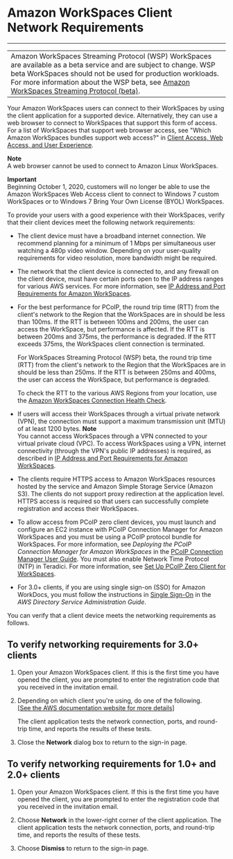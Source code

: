 # Amazon WorkSpaces Client Network Requirements<a name="workspaces-network-requirements"></a>


****  

|  | 
| --- |
| Amazon WorkSpaces Streaming Protocol \(WSP\) WorkSpaces are available as a beta service and are subject to change\. WSP beta WorkSpaces should not be used for production workloads\. For more information about the WSP beta, see [Amazon WorkSpaces Streaming Protocol \(beta\)](http://aws.amazon.com/workspaces/wsp/)\. | 

Your Amazon WorkSpaces users can connect to their WorkSpaces by using the client application for a supported device\. Alternatively, they can use a web browser to connect to WorkSpaces that support this form of access\. For a list of WorkSpaces that support web browser access, see "Which Amazon WorkSpaces bundles support web access?" in [ Client Access, Web Access, and User Experience](https://aws.amazon.com/workspaces/faqs/#Client_Access.2C_Web_Access.2C_and_User_Experience)\.

**Note**  
A web browser cannot be used to connect to Amazon Linux WorkSpaces\.

**Important**  
Beginning October 1, 2020, customers will no longer be able to use the Amazon WorkSpaces Web Access client to connect to Windows 7 custom WorkSpaces or to Windows 7 Bring Your Own License \(BYOL\) WorkSpaces\.

To provide your users with a good experience with their WorkSpaces, verify that their client devices meet the following network requirements:
+ The client device must have a broadband internet connection\. We recommend planning for a minimum of 1 Mbps per simultaneous user watching a 480p video window\. Depending on your user\-quality requirements for video resolution, more bandwidth might be required\.
+ The network that the client device is connected to, and any firewall on the client device, must have certain ports open to the IP address ranges for various AWS services\. For more information, see [IP Address and Port Requirements for Amazon WorkSpaces](workspaces-port-requirements.md)\.
+ For the best performance for PCoIP, the round trip time \(RTT\) from the client's network to the Region that the WorkSpaces are in should be less than 100ms\. If the RTT is between 100ms and 200ms, the user can access the WorkSpace, but performance is affected\. If the RTT is between 200ms and 375ms, the performance is degraded\. If the RTT exceeds 375ms, the WorkSpaces client connection is terminated\.

  For WorkSpaces Streaming Protocol \(WSP\) beta, the round trip time \(RTT\) from the client's network to the Region that the WorkSpaces are in should be less than 250ms\. If the RTT is between 250ms and 400ms, the user can access the WorkSpace, but performance is degraded\.

  To check the RTT to the various AWS Regions from your location, use the [Amazon WorkSpaces Connection Health Check](https://clients.amazonworkspaces.com/Health.html)\.
+ If users will access their WorkSpaces through a virtual private network \(VPN\), the connection must support a maximum transmission unit \(MTU\) of at least 1200 bytes\.
**Note**  
You cannot access WorkSpaces through a VPN connected to your virtual private cloud \(VPC\)\. To access WorkSpaces using a VPN, internet connectivity \(through the VPN's public IP addresses\) is required, as described in [IP Address and Port Requirements for Amazon WorkSpaces](workspaces-port-requirements.md)\.
+ The clients require HTTPS access to Amazon WorkSpaces resources hosted by the service and Amazon Simple Storage Service \(Amazon S3\)\. The clients do not support proxy redirection at the application level\. HTTPS access is required so that users can successfully complete registration and access their WorkSpaces\.
+ To allow access from PCoIP zero client devices, you must launch and configure an EC2 instance with PCoIP Connection Manager for Amazon WorkSpaces and you must be using a PCoIP protocol bundle for WorkSpaces\. For more information, see *Deploying the PCoIP Connection Manager for Amazon WorkSpaces* in the [PCoIP Connection Manager User Guide](https://www.teradici.com/web-help/Connecting_ZC_AWS_HTML5/TER1408002_Connecting_ZC_AWS.htm)\. You must also enable Network Time Protocol \(NTP\) in Teradici\. For more information, see [Set Up PCoIP Zero Client for WorkSpaces](set-up-pcoip-zero-client.md)\.
+ For 3\.0\+ clients, if you are using single sign\-on \(SSO\) for Amazon WorkDocs, you must follow the instructions in [ Single Sign\-On](https://docs.aws.amazon.com/directoryservice/latest/admin-guide/ms_ad_single_sign_on.html) in the *AWS Directory Service Administration Guide*\.

You can verify that a client device meets the networking requirements as follows\.

## To verify networking requirements for 3\.0\+ clients<a name="verify-requirements-new-clients"></a>

1. Open your Amazon WorkSpaces client\. If this is the first time you have opened the client, you are prompted to enter the registration code that you received in the invitation email\.

1. Depending on which client you're using, do one of the following\.    
[\[See the AWS documentation website for more details\]](http://docs.aws.amazon.com/workspaces/latest/adminguide/workspaces-network-requirements.html)

   The client application tests the network connection, ports, and round\-trip time, and reports the results of these tests\.

1. Close the **Network** dialog box to return to the sign\-in page\.

## To verify networking requirements for 1\.0\+ and 2\.0\+ clients<a name="verify-requirements-legacy-clients"></a>

1. Open your Amazon WorkSpaces client\. If this is the first time you have opened the client, you are prompted to enter the registration code that you received in the invitation email\.

1. Choose **Network** in the lower\-right corner of the client application\. The client application tests the network connection, ports, and round\-trip time, and reports the results of these tests\.

1. Choose **Dismiss** to return to the sign\-in page\.
